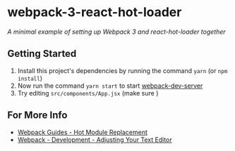 # webpack-3-react-hot-loader
_A minimal example of setting up Webpack 3 and react-hot-loader together_

## Getting Started
1. Install this project's dependencies by running the command `yarn` (or `npm install`)
2. Now run the command `yarn start` to start [webpack-dev-server](https://webpack.js.org/configuration/dev-server/)
3. Try editing `src/components/App.jsx` (make sure )

## For More Info
- [Webpack Guides - Hot Module Replacement](https://webpack.js.org/guides/hot-module-replacement/)
- [Webpack - Development - Adjusting Your Text Editor](https://webpack.js.org/guides/development/#adjusting-your-text-editor)
